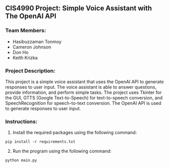 ## CIS4990 Project: Simple Voice Assistant with The OpenAI API

### Team Members:

- Hasibuzzaman Tonmoy
- Cameron Johnson
- Don Ho
- Keith Krizka

### Project Description:

This project is a simple voice assistant that uses the OpenAI API to generate responses to user input. The voice assistant is able to answer questions, provide information, and perform simple tasks. The project uses Tkinter for the GUI, GTTS (Google Text-to-Speech) for text-to-speech conversion, and SpeechRecognition for speech-to-text conversion. The OpenAI API is used to generate responses to user input.

### Instructions:

1. Install the required packages using the following command:

```
pip install -r requirements.txt
```

2. Run the program using the following command:

```
python main.py
```
